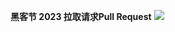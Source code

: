 **黑客节 2023 拉取请求Pull Request**
<a href="https://github.com/39998/Hacktoberfest/graphs/contributors">
  <img src="https://contrib.rocks/image?repo=ossamamehmood/Hacktoberfest2023" />
</a>
